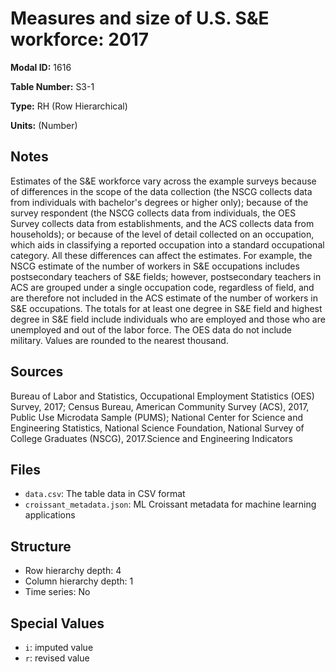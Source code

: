 # Measures and size of U.S. S&E workforce: 2017

**Modal ID:** 1616

**Table Number:** S3-1

**Type:** RH (Row Hierarchical)

**Units:** (Number)

## Notes

Estimates of the S&E workforce vary across the example surveys because of differences in the scope of the data collection (the NSCG collects data from individuals with bachelor's degrees or higher only); because of the survey respondent (the NSCG collects data from individuals, the OES Survey collects data from establishments, and the ACS collects data from households); or because of the level of detail collected on an occupation, which aids in classifying a reported occupation into a standard occupational category. All these differences can affect the estimates. For example, the NSCG estimate of the number of workers in S&E occupations includes postsecondary teachers of S&E fields; however, postsecondary teachers in ACS are grouped under a single occupation code, regardless of field, and are therefore not included in the ACS estimate of the number of workers in S&E occupations. The totals for at least one degree in S&E field and highest degree in S&E field include individuals who are employed and those who are unemployed and out of the labor force. The OES data do not include military. Values are rounded to the nearest thousand.

## Sources

Bureau of Labor and Statistics, Occupational Employment Statistics (OES) Survey, 2017; Census Bureau, American Community Survey (ACS), 2017, Public Use Microdata Sample (PUMS); National Center for Science and Engineering Statistics, National Science Foundation, National Survey of College Graduates (NSCG), 2017.Science and Engineering Indicators

## Files

- `data.csv`: The table data in CSV format
- `croissant_metadata.json`: ML Croissant metadata for machine learning applications

## Structure

- Row hierarchy depth: 4
- Column hierarchy depth: 1
- Time series: No

## Special Values

- `i`: imputed value
- `r`: revised value
